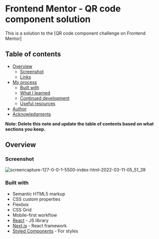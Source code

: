 # Frontend Mentor - QR code component solution

This is a solution to the [QR code component challenge on Frontend Mentor]

## Table of contents

- [Overview](#overview)
  - [Screenshot](#screenshot)
  - [Links](#links)
- [My process](#my-process)
  - [Built with](#built-with)
  - [What I learned](#what-i-learned)
  - [Continued development](#continued-development)
  - [Useful resources](#useful-resources)
- [Author](#author)
- [Acknowledgments](#acknowledgments)

**Note: Delete this note and update the table of contents based on what sections you keep.**

## Overview

### Screenshot

![screencapture-127-0-0-1-5500-index-html-2022-03-11-05_51_39](https://user-images.githubusercontent.com/55097922/157804392-682990af-9dec-42c1-a02c-dc58b909e66a.png)


### Built with

- Semantic HTML5 markup
- CSS custom properties
- Flexbox
- CSS Grid
- Mobile-first workflow
- [React](https://reactjs.org/) - JS library
- [Next.js](https://nextjs.org/) - React framework
- [Styled Components](https://styled-components.com/) - For styles
